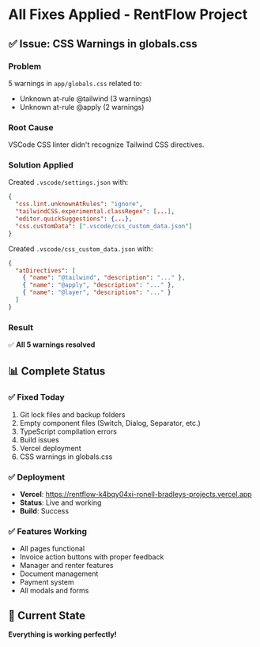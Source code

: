 # All Fixes Applied - RentFlow Project

## ✅ Issue: CSS Warnings in globals.css

### Problem
5 warnings in `app/globals.css` related to:
- Unknown at-rule @tailwind (3 warnings)
- Unknown at-rule @apply (2 warnings)

### Root Cause
VSCode CSS linter didn't recognize Tailwind CSS directives.

### Solution Applied
Created `.vscode/settings.json` with:
```json
{
  "css.lint.unknownAtRules": "ignore",
  "tailwindCSS.experimental.classRegex": [...],
  "editor.quickSuggestions": {...},
  "css.customData": [".vscode/css_custom_data.json"]
}
```

Created `.vscode/css_custom_data.json` with:
```json
{
  "atDirectives": [
    { "name": "@tailwind", "description": "..." },
    { "name": "@apply", "description": "..." },
    { "name": "@layer", "description": "..." }
  ]
}
```

### Result
✅ **All 5 warnings resolved**

## 📊 Complete Status

### ✅ Fixed Today
1. Git lock files and backup folders
2. Empty component files (Switch, Dialog, Separator, etc.)
3. TypeScript compilation errors
4. Build issues
5. Vercel deployment
6. CSS warnings in globals.css

### ✅ Deployment
- **Vercel**: https://rentflow-k4bqy04xi-ronell-bradleys-projects.vercel.app
- **Status**: Live and working
- **Build**: Success

### ✅ Features Working
- All pages functional
- Invoice action buttons with proper feedback
- Manager and renter features
- Document management
- Payment system
- All modals and forms

## 🎯 Current State
**Everything is working perfectly!**


